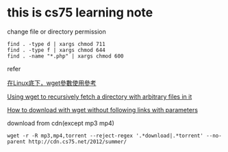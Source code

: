 # this is cs75 learning note

change file or directory permission

```shell
find . -type d | xargs chmod 711
find . -type f | xargs chmod 644
find . -name "*.php" | xargs chmod 600
```

refer

[在Linux底下，wget參數使用參考](http://itgroup.blueshop.com.tw/pendm/blog?n=convew&i=9401)

[Using wget to recursively fetch a directory with arbitrary files in it](http://stackoverflow.com/questions/273743/using-wget-to-recursively-fetch-a-directory-with-arbitrary-files-in-it)

[How to download with wget without following links with parameters](http://serverfault.com/questions/156045/how-to-download-with-wget-without-following-links-with-parameters)


download from cdn(except mp3 mp4)

```shell
wget -r -R mp3,mp4,torrent --reject-regex '.*download|.*torrent' --no-parent http://cdn.cs75.net/2012/summer/
```
